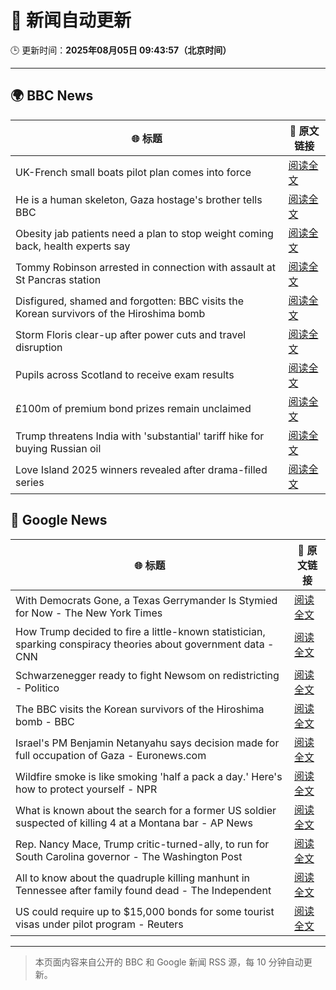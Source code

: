 # 🧠 新闻自动更新

🕒 更新时间：**2025年08月05日 09:43:57（北京时间）**

---

## 🌍 BBC News

| 🌐 标题 | 🔗 原文链接 |
|--------|-------------|
| UK-French small boats pilot plan comes into force | [阅读全文](https://www.bbc.com/news/articles/cewykzegy4qo?at_medium=RSS&at_campaign=rss) |
| He is a human skeleton, Gaza hostage's brother tells BBC | [阅读全文](https://www.bbc.com/news/articles/cewyk4ezeedo?at_medium=RSS&at_campaign=rss) |
| Obesity jab patients need a plan to stop weight coming back, health experts say | [阅读全文](https://www.bbc.com/news/articles/cwy3jg20j1ro?at_medium=RSS&at_campaign=rss) |
| Tommy Robinson arrested in connection with assault at St Pancras station | [阅读全文](https://www.bbc.com/news/articles/crr2dpxxzz1o?at_medium=RSS&at_campaign=rss) |
| Disfigured, shamed and forgotten: BBC visits the Korean survivors of the Hiroshima bomb | [阅读全文](https://www.bbc.com/news/articles/cp8zlwd3e42o?at_medium=RSS&at_campaign=rss) |
| Storm Floris clear-up after power cuts and travel disruption | [阅读全文](https://www.bbc.com/news/articles/c0j9g25q5eyo?at_medium=RSS&at_campaign=rss) |
| Pupils across Scotland to receive exam results | [阅读全文](https://www.bbc.com/news/articles/crkzn77mz0xo?at_medium=RSS&at_campaign=rss) |
| £100m of premium bond prizes remain unclaimed | [阅读全文](https://www.bbc.com/news/articles/ce3791ep6gko?at_medium=RSS&at_campaign=rss) |
| Trump threatens India with 'substantial' tariff hike for buying Russian oil | [阅读全文](https://www.bbc.com/news/articles/cly647wx9l3o?at_medium=RSS&at_campaign=rss) |
| Love Island 2025 winners revealed after drama-filled series | [阅读全文](https://www.bbc.com/news/articles/cewykzvj4glo?at_medium=RSS&at_campaign=rss) |

## 📰 Google News

| 🌐 标题 | 🔗 原文链接 |
|--------|-------------|
| With Democrats Gone, a Texas Gerrymander Is Stymied for Now - The New York Times | [阅读全文](https://news.google.com/rss/articles/CBMihAFBVV95cUxPblRpSVZiS0VJQkZueDVSTGlVdDJDQVNjZlJybWVVOWJVMDFuYzFSdjkyNV9CU2x6dWl4aFB5Zk1iMEdJTmdDdVNCNTcwQnMwb3ZnaXR3VFotbElXT2ttdS04MU1id1ZkUFlFZDIwYVIzNnNvZmFnaC1zWkxwS3ZldVo0eHI?oc=5) |
| How Trump decided to fire a little-known statistician, sparking conspiracy theories about government data - CNN | [阅读全文](https://news.google.com/rss/articles/CBMihAFBVV95cUxNS0NYbUZ2a1F4Q1J3eEltSHBhMkRBSGVEaGdfSnFJTHlJVy1wSzRMZDRRVndxWWFWaDMwNXhpS09KNDJMb18wVXhuUGFpYlVEdHBucmNFTmFZWEo0TjhBTm9QekpMMnFla1RIcmZINVI4VTlqVGRRNTYwTE5pdnZiM083TnPSAYoBQVVfeXFMTWlpM0tzLUdvT3FvR05LNWFlTWp6MGhaa0l6UUs4N3ZGdFlaVHdVUlFlNHp5bmpTTUFxMHdOTy1wNTQ3S3VMWVBRR3o3emdNQndZelFiQ0NnbmtyeU0wTnpWbC1ydzREWVUyU3NhQ0RJQ3ZQM0EyMWFPcndsT0wzdHYzN2dlc21Rdkxn?oc=5) |
| Schwarzenegger ready to fight Newsom on redistricting - Politico | [阅读全文](https://news.google.com/rss/articles/CBMijgFBVV95cUxNRnBXNlFHOHhyZUF2alZrWlNnQTRleDBRbGF6bVA1eWJXbEpFQzdPdEk3OVh0b3d6ajZVUGRzRkdYRnU3dlF1ZWs3R09SMU4xcndSUHJLNDAtVUpzNzliOC1zbkZ4V1VBR1pyc3pyQ2ZqWmFzdm1DVzZzUG00QlBMQi1veWU5TEJDUndzVURn?oc=5) |
| The BBC visits the Korean survivors of the Hiroshima bomb - BBC | [阅读全文](https://news.google.com/rss/articles/CBMiWkFVX3lxTE93Qi1tSEdEU1VKblkzMXBWM0pNc1ZTSThnaDJ2dkVVUWN0Q3Q4ZXlMQ0xIYmNmSk5iMzRmdVRQaEJBTzIzTUttRmw5SVRwcXBOeFFrUHB5S21Md9IBX0FVX3lxTE51S1BrNGNPejhfblF0ckNIa2g4dFE4R0NXRnlJWnY3NVhXdGJmRW5YaWdsTjFUdThoZ1VUM3oyVWM2VVVZMXhQWjdIWlJqd2VkbU10RWxRV0JtR0Jtel80?oc=5) |
| Israel's PM Benjamin Netanyahu says decision made for full occupation of Gaza - Euronews.com | [阅读全文](https://news.google.com/rss/articles/CBMilwFBVV95cUxQOHVKZkxmZnh3ZVM2YlV2MHFpZHFReGh5aThpV1Y1UzJ1M2kxOEpQQllHSlF6VUpxR0RjTEwwUExnYlBKamNsN1RFV3I5VjV5WWpydUVhQURySmFia2kxTHdfNjhvdVBLRWdObmpBMnlCNUl2dXhRcXF5MUZZV2pieEItcEFLd0xHSGkxR2thaW1iV3FucUFz?oc=5) |
| Wildfire smoke is like smoking 'half a pack a day.' Here's how to protect yourself - NPR | [阅读全文](https://news.google.com/rss/articles/CBMipwFBVV95cUxQZU5aRkhuSEVQN1NmTEhOZzh6eVB6NjhOTnVVTHlTdWEzcFVPTGJ3c1dqT1FzdjdMcE9SYkpIc1llYWhveDBPM2FOdmFsVWdIYThpdHZ4d1FvMVk0U2M0ODJlV3haNlpzcE9leHJadGRhREU1VVhNNG1BQmVOTlpnbWhIQmFNYmtaSWpSMGJQSXJiUkFRdGFHVFJ6VXVmRGVodENSV0Zodw?oc=5) |
| What is known about the search for a former US soldier suspected of killing 4 at a Montana bar - AP News | [阅读全文](https://news.google.com/rss/articles/CBMiogFBVV95cUxPWkhRWVhfMjBvSU5ya3lOaHBud0xCUGxEZEMyZk5vZUdYeWhjWThqWnZYR0ZRZV83RjZXZXVCZlFtZDMtVEJVOE9aYTByYTM4MndjU0VUVU9lN3dYdVFmUjV2QnhmcklFUldibVc2WVdPZzlZNktnRVY4M092RmUtY2MxekhKR20tUWQwUkVhTGs2WVdPX2swd2VNaVAtX0lYNkE?oc=5) |
| Rep. Nancy Mace, Trump critic-turned-ally, to run for South Carolina governor - The Washington Post | [阅读全文](https://news.google.com/rss/articles/CBMijwFBVV95cUxNNmdyWTVNcnJmM2FRNEttdzRqZzVDOU5FOUZUOHNYanBHa1dwa2k1ZU9TNDV5bGFuaXA5VFBmVGI5UjFFaG5iVC05QnJNazMxcl81U1lJeVBXMzNGT2ViUFVkRTRnU19QVXBOZTVXZ3dKamdYVmdPQWhxUzlaWENMMmU1NEM0UERxM0NzTFQ1aw?oc=5) |
| All to know about the quadruple killing manhunt in Tennessee after family found dead - The Independent | [阅读全文](https://news.google.com/rss/articles/CBMisgFBVV95cUxPV1ZHMVdZNXNHdlVqSm9GVV9wU1pDczF3ZVlfclJkUUFCQ2VvWlE2S1REdHBCWjJ5M1ZoVmpyYXg0MXY0YjBrSjF2SGdDS2dieVlOcmVPbkozdEZMMFBtcUdadzZrRXNOeXFQMHFBOTJ4RXZuN3MxOVlrNXZnbXRMVHc1Y3BWNDIzbTVEZ0Y2R0xWd013YlNpbDEtWjYyYUpSOXVGaGNndEdKLUhSMkZUbi1R?oc=5) |
| US could require up to $15,000 bonds for some tourist visas under pilot program - Reuters | [阅读全文](https://news.google.com/rss/articles/CBMitgFBVV95cUxOSGVlalg4RXcxcmxzLWgyalo5UWFDRzdMdTRPZkU5cU9aaXIwSzlac2x4RWpmZW1ta0RJakRuUzdnQ1pHT0FuUXh3MDFIZG1STDVta0RHemg2N3pZOVVSWVF1UHNSaVdiN3BIZUdZT0tRbXNoNzIzWnlERUpOUU9tR09fbXN1UDdkVnlJcUVPQlpURVJCUFNwYnJ3bXJ5MERFWUp5MVBCaTBaTTVEaFJnVnM4ZWpWZw?oc=5) |

---
> 本页面内容来自公开的 BBC 和 Google 新闻 RSS 源，每 10 分钟自动更新。